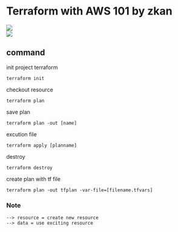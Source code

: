 # Terraform with AWS 101 by zkan

<div>
<img src="https://i.pinimg.com/originals/f4/54/15/f45415270449af33c39dcb1e8af5a62a.png"></img>
</div>
<div>
<img src="https://upload.wikimedia.org/wikipedia/commons/thumb/9/93/Amazon_Web_Services_Logo.svg/1200px-Amazon_Web_Services_Logo.svg.png"></img>
</div>

## command

init project terraform

```
terraform init
```

checkout resource

```
terraform plan
```

save plan

```
terraform plan -out [name]
```

excution file

```
terraform apply [planname]
```

destroy

```
terraform destroy
```

create plan with tf file

```
terraform plan -out tfplan -var-file=[filename.tfvars]
```

### Note

```
--> resource = create new resource
--> data = use exciting resource
```
